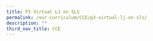 ```yaml
---
title: P3 Virtual LJ on SLS
permalink: /our-curriculum/CCE/p3-virtual-lj-on-sls/
description: ""
third_nav_title: CCE
---
```


